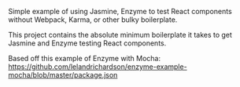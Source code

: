 Simple example of using Jasmine, Enzyme to test React components without Webpack, Karma, or other bulky boilerplate.

This project contains the absolute minimum boilerplate it takes to get Jasmine and Enzyme testing React components.

Based off this example of Enzyme with Mocha: https://github.com/lelandrichardson/enzyme-example-mocha/blob/master/package.json
